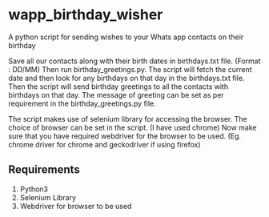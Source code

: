 # wapp_birthday_wisher
A python script for sending wishes to your Whats app contacts on their birthday

Save all our contacts along with their birth dates in birthdays.txt file. (Format : DD/MM) 
Then run birthday_greetings.py. 
The script will fetch the current date and then look for any birthdays on that day in the birthdays.txt file.
Then the script will send birthday greetings to all the contacts with birthdays on that day.
The message of greeting can be set as per requirement in the birthday_greetings.py file.

The script makes use of selenium library for accessing the browser. 
The choice of browser can be set in the script. (I have used chrome) 
Now make sure that you have required webdriver for the browser to be used. (Eg. chrome driver for chrome and geckodriver if using firefox) 

## Requirements
1. Python3
2. Selenium Library
3. Webdriver for browser to be used
